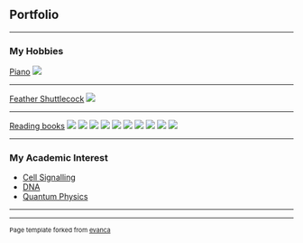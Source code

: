 ## Portfolio

---

### My Hobbies 

[Piano](/sample_page)
<img src="images/dummy_thumbnail.jpg?raw=true"/>

---
[Feather Shuttlecock](/pdf/sample_presentation.pdf)
<img src="images/dummy_thumbnail.jpg?raw=true"/>

---
[Reading books](http://example.com/)
<img src="images/book image.jpg?raw=true"/>
<img src="images/余華 book image.jpg?raw=true"/>
<img src="images/book 人的兒子.jpg?raw=true"/>
<img src="images/豐子愷 book image.jpg?raw=true"/>
<img src="images/周國平 book image.jpg?raw=true"/>
<img src="images/albert camus book pic.jpg?raw=true"/>
<img src="images/余華 book image.jpg?raw=true"/>
<img src="images/余華 book image.jpg?raw=true"/>
<img src="images/余華 book image.jpg?raw=true"/>
<img src="images/余華 book image.jpg?raw=true"/>

---

### My Academic Interest

- [Cell Signalling](http://example.com/)
- [DNA](http://example.com/)
- [Quantum Physics](http://example.com/)


---




---
<p style="font-size:11px">Page template forked from <a href="https://github.com/evanca/quick-portfolio">evanca</a></p>
<!-- Remove above link if you don't want to attibute -->
